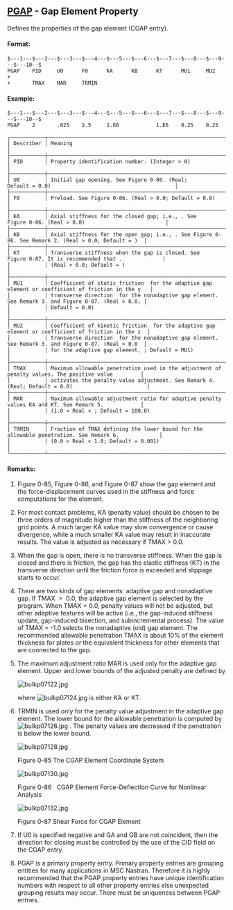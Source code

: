 ## [PGAP](https://nexus.hexagon.com/documentationcenter/bundle/MSC_Nastran_2022.4/page/Nastran_Combined_Book/qrg/bulkp/TOC.PGAP.xhtml) - Gap Element Property

Defines the properties of the gap element (CGAP entry).

#### Format:

```nastran
$---1---$---2---$---3---$---4---$---5---$---6---$---7---$---8---$---9---$---10--$
PGAP    PID     U0      F0      KA      KB      KT      MU1     MU2     +       
+       TMAX    MAR     TRMIN                                                   
```

#### Example:

```nastran
$---1---$---2---$---3---$---4---$---5---$---6---$---7---$---8---$---9---$---10--$
PGAP    2       .025    2.5     1.E6            1.E6    0.25    0.25            
```

```text
┌───────────┬────────────────────────────────────────────────────────────────────────────────────────────────────┐
│ Describer │ Meaning                                                                                            │
├───────────┼────────────────────────────────────────────────────────────────────────────────────────────────────┤
│ PID       │ Property identification number. (Integer > 0)                                                      │
├───────────┼────────────────────────────────────────────────────────────────────────────────────────────────────┤
│ U0        │ Initial gap opening. See Figure 0-86. (Real; Default = 0.0)                                        │
├───────────┼────────────────────────────────────────────────────────────────────────────────────────────────────┤
│ F0        │ Preload. See Figure 0-86. (Real > 0.0; Default = 0.0)                                              │
├───────────┼────────────────────────────────────────────────────────────────────────────────────────────────────┤
│ KA        │ Axial stiffness for the closed gap; i.e., . See Figure 0-86. (Real > 0.0)                          │
├───────────┼────────────────────────────────────────────────────────────────────────────────────────────────────┤
│ KB        │ Axial stiffness for the open gap; i.e., . See Figure 0-86. See Remark 2. (Real > 0.0; Default = )  │
├───────────┼────────────────────────────────────────────────────────────────────────────────────────────────────┤
│ KT        │ Transverse stiffness when the gap is closed. See Figure 0-87. It is recommended that .             │
│           │ (Real > 0.0; Default = )                                                                           │
├───────────┼────────────────────────────────────────────────────────────────────────────────────────────────────┤
│ MU1       │ Coefficient of static friction  for the adaptive gap element or coefficient of friction in the y   │
│           │ transverse direction  for the nonadaptive gap element. See Remark 3. and Figure 0-87. (Real > 0.0; │
│           │ Default = 0.0)                                                                                     │
├───────────┼────────────────────────────────────────────────────────────────────────────────────────────────────┤
│ MU2       │ Coefficient of kinetic friction  for the adaptive gap element or coefficient of friction in the z  │
│           │ transverse direction  for the nonadaptive gap element. See Remark 3. and Figure 0-87. (Real > 0.0  │
│           │ for the adaptive gap element, ; Default = MU1)                                                     │
├───────────┼────────────────────────────────────────────────────────────────────────────────────────────────────┤
│ TMAX      │ Maximum allowable penetration used in the adjustment of penalty values. The positive value         │
│           │ activates the penalty value adjustment. See Remark 4. (Real; Default = 0.0)                        │
├───────────┼────────────────────────────────────────────────────────────────────────────────────────────────────┤
│ MAR       │ Maximum allowable adjustment ratio for adaptive penalty values KA and KT. See Remark 5.            │
│           │ (1.0 < Real < ; Default = 100.0)                                                                   │
├───────────┼────────────────────────────────────────────────────────────────────────────────────────────────────┤
│ TRMIN     │ Fraction of TMAX defining the lower bound for the allowable penetration. See Remark 6.             │
│           │ (0.0 < Real < 1.0; Default = 0.001)                                                                │
└───────────┴────────────────────────────────────────────────────────────────────────────────────────────────────┘
```

#### Remarks:

1. Figure 0-85, Figure 0-86, and Figure 0-87 show the gap element and the force-displacement curves used in the stiffness and force computations for the element.
2. For most contact problems, KA (penalty value) should be chosen to be three orders of magnitude higher than the stiffness of the neighboring grid points. A much larger KA value may slow convergence or cause divergence, while a much smaller KA value may result in inaccurate results. The value is adjusted as necessary if TMAX > 0.0.
3. When the gap is open, there is no transverse stiffness. When the gap is closed and there is friction, the gap has the elastic stiffness (KT) in the transverse direction until the friction force is exceeded and slippage starts to occur.
4. There are two kinds of gap elements: adaptive gap and nonadaptive gap. If TMAX  >  0.0, the adaptive gap element is selected by the program. When TMAX = 0.0, penalty values will not be adjusted, but other adaptive features will be active (i.e., the gap-induced stiffness update, gap-induced bisection, and subincremental process). The value of TMAX = -1.0 selects the nonadaptive (old) gap element. The recommended allowable penetration TMAX is about 10% of the element thickness for plates or the equivalent thickness for other elements that are connected to the gap.
5. The maximum adjustment ratio MAR is used only for the adaptive gap element. Upper and lower bounds of the adjusted penalty are defined by

     ![bulkp07122.jpg](https://help-be.hexagonmi.com/bundle/MSC_Nastran_2022.4/page/Nastran_Combined_Book/qrg/bulkp/../../../assets/bulkp07122.jpg?_LANG=enus)  

     where  ![bulkp07124.jpg](https://help-be.hexagonmi.com/bundle/MSC_Nastran_2022.4/page/Nastran_Combined_Book/qrg/bulkp/../../../assets/bulkp07124.jpg?_LANG=enus)  is either KA or KT.

6. TRMIN is used only for the penalty value adjustment in the adaptive gap element. The lower bound for the allowable penetration is computed by  ![bulkp07126.jpg](https://help-be.hexagonmi.com/bundle/MSC_Nastran_2022.4/page/Nastran_Combined_Book/qrg/bulkp/../../../assets/bulkp07126.jpg?_LANG=enus) . The penalty values are decreased if the penetration is below the lower bound.

     ![bulkp07128.jpg](https://help-be.hexagonmi.com/bundle/MSC_Nastran_2022.4/page/Nastran_Combined_Book/qrg/bulkp/../../../assets/bulkp07128.jpg?_LANG=enus)
     
     Figure 0-85 The CGAP Element Coordinate System
     
     ![bulkp07130.jpg](https://help-be.hexagonmi.com/bundle/MSC_Nastran_2022.4/page/Nastran_Combined_Book/qrg/bulkp/../../../assets/bulkp07130.jpg?_LANG=enus)
     
     Figure 0-86   CGAP Element Force-DeflectIon Curve for Nonlinear Analysis
     
     ![bulkp07132.jpg](https://help-be.hexagonmi.com/bundle/MSC_Nastran_2022.4/page/Nastran_Combined_Book/qrg/bulkp/../../../assets/bulkp07132.jpg?_LANG=enus)
     
     Figure 0-87 Shear Force for CGAP Element

7. If U0 is specified negative and GA and GB are not coincident, then the direction for closing must be controlled by the use of the CID field on the CGAP entry.
8. PGAP is a primary property entry. Primary property entries are grouping entities for many applications in MSC Nastran. Therefore it is highly recommended that the PGAP property entries have unique identification numbers with respect to all other property entries else unexpected grouping results may occur. There must be uniqueness between PGAP entries.
